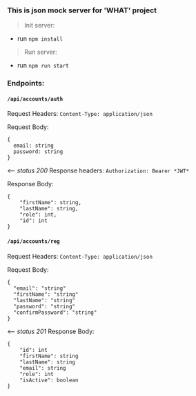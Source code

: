### This is json mock server for 'WHAT' project

> Init server: 
- run `npm install`
> Run server:
- run `npm run start`

### Endpoints: 
#### `/api/accounts/auth` 
Request Headers: 
`Content-Type: application/json`

Request Body: 
```
{
  email: string
  password: string
}
```
<-- _status 200_
Response headers: 
`Authorization: Bearer *JWT*`

Response Body:
```
{
    "firstName": string,
    "lastName": string,
    "role": int,
    "id": int
}
```
#### `/api/accounts/reg`
Request Headers: 
`Content-Type: application/json`

Request Body:
```
{
  "email": "string"
  "firstName": "string"
  "lastName": "string"
  "password": "string"
  "confirmPassword": "string"
}
```
<-- _status 201_
Response Body:
```
{
    "id": int
    "firstName": string
    "lastName": string
    "email": string
    "role": int
    "isActive": boolean
}
```

